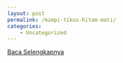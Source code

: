 ```yaml
---
layout: post
permalink: /mimpi-tikus-hitam-mati/
categories:
    - Uncategorized
---
```


[Baca Selengkapnya](/01)